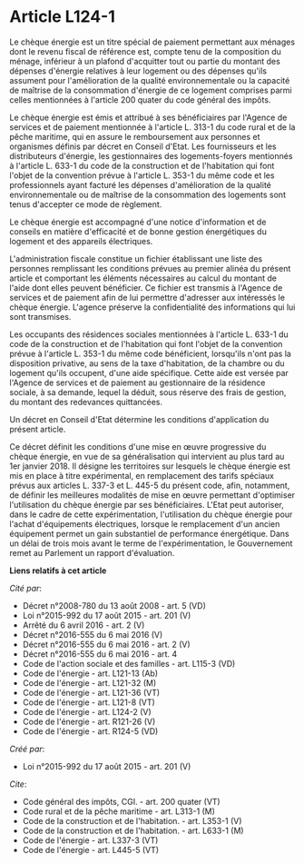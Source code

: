 # Article L124-1

Le chèque énergie est un titre spécial de paiement permettant aux ménages dont le revenu fiscal de référence est, compte tenu
de la composition du ménage, inférieur à un plafond d'acquitter tout ou partie du montant des dépenses d'énergie relatives à
leur logement ou des dépenses qu'ils assument pour l'amélioration de la qualité environnementale ou la capacité de maîtrise
de la consommation d'énergie de ce logement comprises parmi celles mentionnées à l'article 200 quater du code général des
impôts. 

Le chèque énergie est émis et attribué à ses bénéficiaires par l'Agence de services et de paiement mentionnée à l'article L.
313-1 du code rural et de la pêche maritime, qui en assure le remboursement aux personnes et organismes définis par décret en
Conseil d'Etat. Les fournisseurs et les distributeurs d'énergie, les gestionnaires des logements-foyers mentionnés à
l'article L. 633-1 du code de la construction et de l'habitation qui font l'objet de la convention prévue à l'article L.
353-1 du même code et les professionnels ayant facturé les dépenses d'amélioration de la qualité environnementale ou de
maîtrise de la consommation des logements sont tenus d'accepter ce mode de règlement. 

Le chèque énergie est accompagné d'une notice d'information et de conseils en matière d'efficacité et de bonne gestion
énergétiques du logement et des appareils électriques. 

L'administration fiscale constitue un fichier établissant une liste des personnes remplissant les conditions prévues au
premier alinéa du présent article et comportant les éléments nécessaires au calcul du montant de l'aide dont elles peuvent
bénéficier. Ce fichier est transmis à l'Agence de services et de paiement afin de lui permettre d'adresser aux intéressés le
chèque énergie. L'agence préserve la confidentialité des informations qui lui sont transmises. 

Les occupants des résidences sociales mentionnées à l'article L. 633-1 du code de la construction et de l'habitation qui font
l'objet de la convention prévue à l'article L. 353-1 du même code bénéficient, lorsqu'ils n'ont pas la disposition privative,
au sens de la taxe d'habitation, de la chambre ou du logement qu'ils occupent, d'une aide spécifique. Cette aide est versée
par l'Agence de services et de paiement au gestionnaire de la résidence sociale, à sa demande, lequel la déduit, sous réserve
des frais de gestion, du montant des redevances quittancées. 

Un décret en Conseil d'Etat détermine les conditions d'application du présent article. 

Ce décret définit les conditions d'une mise en œuvre progressive du chèque énergie, en vue de sa généralisation qui
intervient au plus tard au 1er janvier 2018. Il désigne les territoires sur lesquels le chèque énergie est mis en place à
titre expérimental, en remplacement des tarifs spéciaux prévus aux articles L. 337-3 et L. 445-5 du présent code, afin,
notamment, de définir les meilleures modalités de mise en œuvre permettant d'optimiser l'utilisation du chèque énergie par
ses bénéficiaires. L'Etat peut autoriser, dans le cadre de cette expérimentation, l'utilisation du chèque énergie pour
l'achat d'équipements électriques, lorsque le remplacement d'un ancien équipement permet un gain substantiel de performance
énergétique. Dans un délai de trois mois avant le terme de l'expérimentation, le Gouvernement remet au Parlement un rapport
d'évaluation.

**Liens relatifs à cet article**

_Cité par_:

  - Décret n°2008-780 du 13 août 2008 - art. 5 (VD)
  - Loi n°2015-992 du 17 août 2015 - art. 201 (V)
  - Arrêté du 6 avril 2016 - art. 2 (V)
  - Décret n°2016-555 du 6 mai 2016 (V)
  - Décret n°2016-555 du 6 mai 2016 - art. 2 (V)
  - Décret n°2016-555 du 6 mai 2016 - art. 4
  - Code de l'action sociale et des familles - art. L115-3 (VD)
  - Code de l'énergie - art. L121-13 (Ab)
  - Code de l'énergie - art. L121-32 (M)
  - Code de l'énergie - art. L121-36 (VT)
  - Code de l'énergie - art. L121-8 (VT)
  - Code de l'énergie - art. L124-2 (V)
  - Code de l'énergie - art. R121-26 (V)
  - Code de l'énergie - art. R124-5 (VD)

_Créé par_:

  - Loi n°2015-992 du 17 août 2015 - art. 201 (V)

_Cite_:

  - Code général des impôts, CGI. - art. 200 quater (VT)
  - Code rural et de la pêche maritime - art. L313-1 (M)
  - Code de la construction et de l'habitation. - art. L353-1 (V)
  - Code de la construction et de l'habitation. - art. L633-1 (M)
  - Code de l'énergie - art. L337-3 (VT)
  - Code de l'énergie - art. L445-5 (VT)
